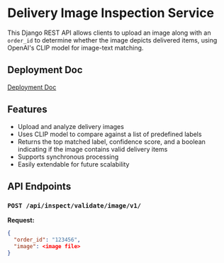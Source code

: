# Delivery Image Inspection Service

This Django REST API allows clients to upload an image along with an `order_id` to determine whether the image depicts delivered items, using OpenAI's CLIP model for image-text matching.

## Deployment Doc
[Deployment Doc](https://docs.google.com/document/d/1NamYyzc1ZTIkjHHPyyfFpyfOiQtg3VlBoWkxzSJznS8/edit?usp=sharing)

## Features

- Upload and analyze delivery images
- Uses CLIP model to compare against a list of predefined labels
- Returns the top matched label, confidence score, and a boolean indicating if the image contains valid delivery items
- Supports synchronous processing
- Easily extendable for future scalability

## API Endpoints

### `POST /api/inspect/validate/image/v1/`

**Request:**
```json
{
  "order_id": "123456",
  "image": <image file>
}

